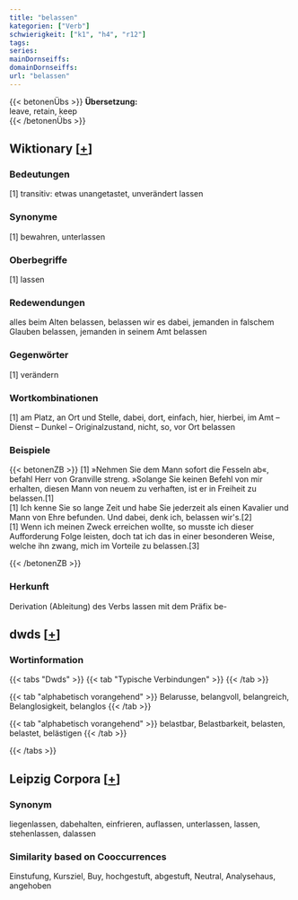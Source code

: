 ```yaml
---
title: "belassen"
kategorien: ["Verb"]
schwierigkeit: ["k1", "h4", "r12"]
tags:
series:
mainDornseiffs:
domainDornseiffs:
url: "belassen"
---
```


{{< betonenÜbs >}}
**Übersetzung:**  
leave, retain, keep  
{{< /betonenÜbs >}}

## Wiktionary [[+](https://de.wiktionary.org/wiki/belassen)]

### Bedeutungen
[1] transitiv: etwas unangetastet, unverändert lassen  

### Synonyme
[1] bewahren, unterlassen  

### Oberbegriffe
[1] lassen  

### Redewendungen
alles beim Alten belassen, belassen wir es dabei, jemanden in falschem Glauben belassen, jemanden in seinem Amt belassen  

### Gegenwörter
[1] verändern  

### Wortkombinationen
[1] am Platz, an Ort und Stelle, dabei, dort, einfach, hier, hierbei, im Amt – Dienst – Dunkel – Originalzustand, nicht, so, vor Ort belassen  

### Beispiele
{{< betonenZB >}}
[1] »Nehmen Sie dem Mann sofort die Fesseln ab«, befahl Herr von Granville streng. »Solange Sie keinen Befehl von mir erhalten, diesen Mann von neuem zu verhaften, ist er in Freiheit zu belassen.[1]  
[1] Ich kenne Sie so lange Zeit und habe Sie jederzeit als einen Kavalier und Mann von Ehre befunden. Und dabei, denk ich, belassen wir's.[2]  
[1] Wenn ich meinen Zweck erreichen wollte, so musste ich dieser Aufforderung Folge leisten, doch tat ich das in einer besonderen Weise, welche ihn zwang, mich im Vorteile zu belassen.[3]  

{{< /betonenZB >}}
### Herkunft
Derivation (Ableitung) des Verbs lassen mit dem Präfix be-  



## dwds [[+](https://www.dwds.de/wb/belassen)]

### Wortinformation
{{< tabs "Dwds" >}}
{{< tab "Typische Verbindungen" >}}
{{< /tab >}}

{{< tab "alphabetisch vorangehend" >}}
Belarusse, belangvoll, belangreich, Belanglosigkeit, belanglos
{{< /tab >}}

{{< tab "alphabetisch vorangehend" >}}
belastbar, Belastbarkeit, belasten, belastet, belästigen
{{< /tab >}}

{{< /tabs >}}

## Leipzig Corpora [[+](https://corpora.uni-leipzig.de/en/res?word=belassen&corpusId=deu_newscrawl-public_2018)]


### Synonym
liegenlassen, dabehalten, einfrieren, auflassen, unterlassen, lassen, stehenlassen, dalassen


### Similarity based on Cooccurrences
Einstufung, Kursziel, Buy, hochgestuft, abgestuft, Neutral, Analysehaus, angehoben

